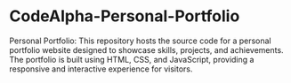# CodeAlpha-Personal-Portfolio
Personal Portfolio: This repository hosts the source code for a personal portfolio website designed to showcase skills, projects, and achievements. The portfolio is built using HTML, CSS, and JavaScript, providing a responsive and interactive experience for visitors.
